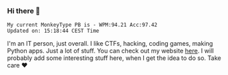 ### Hi there 👋
<!-- PB START -->
```
My current MonkeyType PB is - WPM:94.21 Acc:97.42
Updated on: 15:18:44 CEST Time
```
<!-- PB END -->
I'm an IT person, just overall. I like CTFs, hacking, coding games, making Python apps. Just a lot of stuff.
You can check out my website [here](https://skill3472.github.io/).
I will probably add some interesting stuff here, when I get the idea to do so. Take care ❤️
